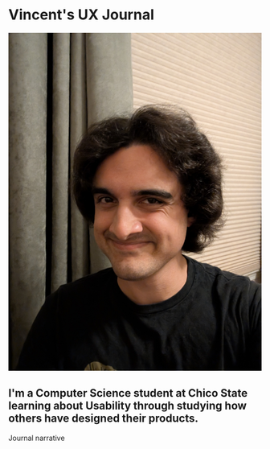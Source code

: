 # Vincent's UX Journal

![picture of myself](./journal/PXL_20250729_043316968.MP.jpg)

## I'm a Computer Science student at Chico State learning about Usability through studying how others have designed their products.

Journal narrative

